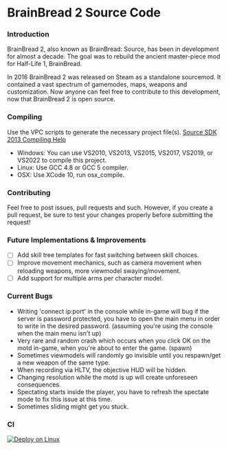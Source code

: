 # BrainBread 2 Source Code

### Introduction
BrainBread 2, also known as BrainBread: Source, has been in development for almost a decade. 
The goal was to rebuild the ancient master-piece mod for Half-Life 1, BrainBread.

In 2016 BrainBread 2 was released on Steam as a standalone sourcemod. 
It contained a vast spectrum of gamemodes, maps, weapons and customization.
Now anyone can feel free to contribute to this development, now that BrainBread 2 is open source.

### Compiling
Use the VPC scripts to generate the necessary project file(s).
[Source SDK 2013 Compiling Help](https://developer.valvesoftware.com/wiki/Source_SDK_2013)
* Windows: You can use VS2010, VS2013, VS2015, VS2017, VS2019, or VS2022 to compile this project.
* Linux: Use GCC 4.8 or GCC 5 compiler.
* OSX: Use XCode 10, run osx_compile.

### Contributing
Feel free to post issues, pull requests and such.
However, if you create a pull request, be sure to test your changes properly before submitting the request!

### Future Implementations & Improvements
- [ ] Add skill tree templates for fast switching between skill choices.
- [ ] Improve movement mechanics, such as camera movement when reloading weapons, more viewmodel swaying/movement.
- [ ] Add support for multiple arms per character model.

### Current Bugs
* Writing 'connect ip:port' in the console while in-game will bug if the server is password protected, you have to open the main menu in order to write in the desired password. (assuming you're using the console when the main menu isn't up)
* Very rare and random crash which occurs when you click OK on the motd in-game, when you're about to enter the game. (spawn)
* Sometimes viewmodels will randomly go invisible until you respawn/get a new weapon of the same type.
* When recording via HLTV, the objective HUD will be hidden.
* Changing resolution while the motd is up will create unforeseen consequences.
* Spectating starts inside the player, you have to refresh the spectate mode to fix this issue at this time.
* Sometimes sliding might get you stuck.

### CI
[![Deploy on Linux](https://github.com/BerntA/BrainBread2/actions/workflows/deploy-linux.yml/badge.svg)](https://github.com/BerntA/BrainBread2/actions/workflows/deploy-linux.yml)
